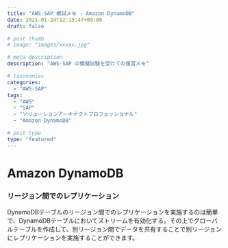 ```yaml
---
title: "AWS-SAP 模試メモ - Amazon DynamoDB"
date: 2021-01-24T12:15:47+09:00
draft: false

# post thumb
# image: "images/xxxxx.jpg"

# meta description
description: "AWS-SAP の模擬試験を受けての復習メモ"

# taxonomies
categories:
  - "AWS-SAP"
tags:
  - "AWS"
  - "SAP"
  - "ソリューションアーキテクトプロフェッショナル"
  - "Amazon DynamoDB"

# post type
type: "featured"
---
```


# Amazon DynamoDB

### リージョン間でのレプリケーション

DynamoDBテーブルのリージョン間でのレプリケーションを実施するのは簡単で、DynamoDBテーブルにおいてストリームを有効化する。その上でグローバルテーブルを作成して、別リージョン間でデータを共有することで別リージョンにレプリケーションを実施することができます。